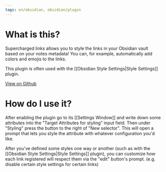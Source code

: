 ```yaml
---
tags: on/obsidian, obsidian/plugin
---
```

# What is this?
Supercharged links allows you to style the links in your Obsidian vault based on your notes metadata! You can, for example, automatically add colors and emojis to the links.

This plugin is often used with the [[Obsidian Style Settings|Style Settings]] plugin.

[View on Github](https://github.com/mdelobelle/obsidian_supercharged_links)
# How do I use it?
After enabling the plugin go to its [[Settings Window]] and write down some attributes into the "Target Attributes for styling" input field. Then under "Styling" press the button to the right of "New selector". This will open a prompt that lets you style the attribute with whatever configuration you'd like.

After you've defined some styles one way or another (such as with the [[Obsidian Style Settings|Style Settings]] plugin), you can customize how each link registered will respect them via the "edit" button's prompt. (e.g. disable certain style settings for certain links)

